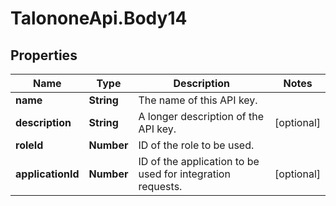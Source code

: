 # TalononeApi.Body14

## Properties
Name | Type | Description | Notes
------------ | ------------- | ------------- | -------------
**name** | **String** | The name of this API key. | 
**description** | **String** | A longer description of the API key. | [optional] 
**roleId** | **Number** | ID of the role to be used. | 
**applicationId** | **Number** | ID of the application to be used for integration requests. | [optional] 


